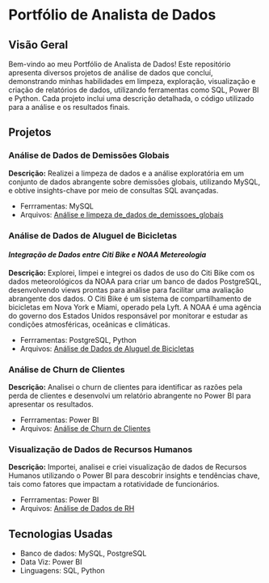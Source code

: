 # Portfólio de Analista de Dados

## Visão Geral

Bem-vindo ao meu Portfólio de Analista de Dados! Este repositório apresenta diversos projetos de análise de dados que concluí, demonstrando minhas habilidades em limpeza, exploração, visualização e criação de relatórios de dados, utilizando ferramentas como SQL, Power BI e Python. Cada projeto inclui uma descrição detalhada, o código utilizado para a análise e os resultados finais.

## Projetos

### Análise de Dados de Demissões Globais
**Descrição:** Realizei a limpeza de dados e a análise exploratória em um conjunto de dados abrangente sobre demissões globais, utilizando MySQL, e obtive insights-chave por meio de consultas SQL avançadas.
- Ferrramentas: MySQL
- Arquivos: [Análise e limpeza de_dados de_demissoes_globais](https://github.com/ramoncampos/analise_dados_demissoes_globais)

### Análise de Dados de Aluguel de Bicicletas
#### *Integração de Dados entre Citi Bike e NOAA Metereologia*
**Descrição:** Explorei, limpei e integrei os dados de uso do Citi Bike com os dados meteorológicos da NOAA para criar um banco de dados PostgreSQL, desenvolvendo views prontas para análise para facilitar uma avaliação abrangente dos dados. O Citi Bike é um sistema de compartilhamento de bicicletas em Nova York e Miami, operado pela Lyft. A NOAA é uma agência do governo dos Estados Unidos responsável por monitorar e estudar as condições atmosféricas, oceânicas e climáticas. 
- Ferrramentas: PostgreSQL, Python
- Arquivos: [Análise de Dados de Aluguel de Bicicletas](https://github.com/ramoncampos/analise-dados-aluguel-bicicleta)

### Análise de Churn de Clientes
**Descrição:** Analisei o churn de clientes para identificar as razões pela perda de clientes e desenvolvi um relatório abrangente no Power BI para apresentar os resultados.
- Ferrramentas: Power BI
- Arquivos: [Análise de Churn de Clientes](https://github.com/ramoncampos/analise-churn-clientes)

### Visualização de Dados de Recursos Humanos
**Descrição:** Importei, analisei e criei visualização de dados de Recursos Humanos utilizando o Power BI para descobrir insights e tendências chave, tais como fatores que impactam a rotatividade de funcionários.
- Ferrramentas: Power BI
- Arquivos:  [Análise de Dados de RH](https://github.com/ramoncampos/relatorio-analise-RH)

## Tecnologias Usadas
- Banco de dados: MySQL, PostgreSQL
- Data Viz: Power BI
- Linguagens: SQL, Python
